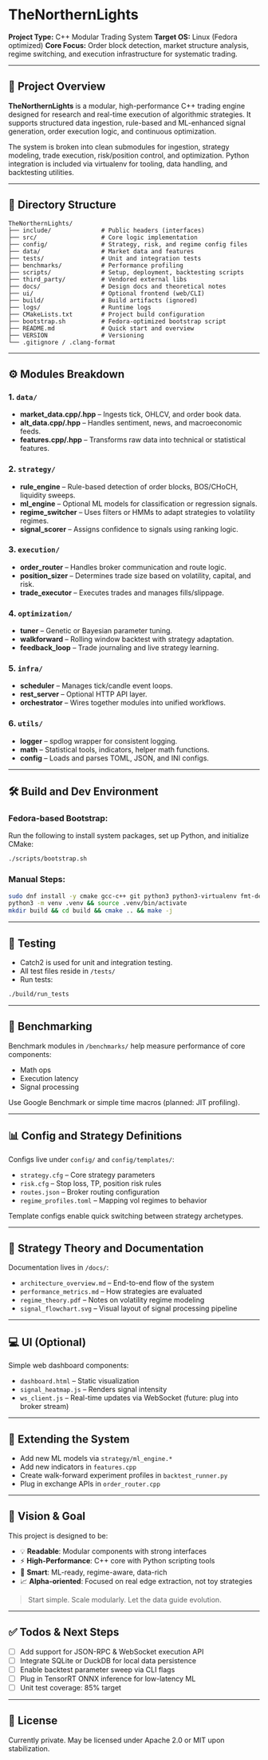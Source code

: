 # TheNorthernLights

**Project Type:** C++ Modular Trading System
**Target OS:** Linux (Fedora optimized)
**Core Focus:** Order block detection, market structure analysis, regime switching, and execution infrastructure for systematic trading.

---

## 🚀 Project Overview

**TheNorthernLights** is a modular, high-performance C++ trading engine designed for research and real-time execution of algorithmic strategies. It supports structured data ingestion, rule-based and ML-enhanced signal generation, order execution logic, and continuous optimization.

The system is broken into clean submodules for ingestion, strategy modeling, trade execution, risk/position control, and optimization. Python integration is included via virtualenv for tooling, data handling, and backtesting utilities.

---

## 🧱 Directory Structure

```
TheNorthernLights/
├── include/              # Public headers (interfaces)
├── src/                  # Core logic implementation
├── config/               # Strategy, risk, and regime config files
├── data/                 # Market data and features
├── tests/                # Unit and integration tests
├── benchmarks/           # Performance profiling
├── scripts/              # Setup, deployment, backtesting scripts
├── third_party/          # Vendored external libs
├── docs/                 # Design docs and theoretical notes
├── ui/                   # Optional frontend (web/CLI)
├── build/                # Build artifacts (ignored)
├── logs/                 # Runtime logs
├── CMakeLists.txt        # Project build configuration
├── bootstrap.sh          # Fedora-optimized bootstrap script
├── README.md             # Quick start and overview
├── VERSION               # Versioning
└── .gitignore / .clang-format
```

---

## ⚙️ Modules Breakdown

### 1. `data/`

* **market\_data.cpp/.hpp** – Ingests tick, OHLCV, and order book data.
* **alt\_data.cpp/.hpp** – Handles sentiment, news, and macroeconomic feeds.
* **features.cpp/.hpp** – Transforms raw data into technical or statistical features.

### 2. `strategy/`

* **rule\_engine** – Rule-based detection of order blocks, BOS/CHoCH, liquidity sweeps.
* **ml\_engine** – Optional ML models for classification or regression signals.
* **regime\_switcher** – Uses filters or HMMs to adapt strategies to volatility regimes.
* **signal\_scorer** – Assigns confidence to signals using ranking logic.

### 3. `execution/`

* **order\_router** – Handles broker communication and route logic.
* **position\_sizer** – Determines trade size based on volatility, capital, and risk.
* **trade\_executor** – Executes trades and manages fills/slippage.

### 4. `optimization/`

* **tuner** – Genetic or Bayesian parameter tuning.
* **walkforward** – Rolling window backtest with strategy adaptation.
* **feedback\_loop** – Trade journaling and live strategy learning.

### 5. `infra/`

* **scheduler** – Manages tick/candle event loops.
* **rest\_server** – Optional HTTP API layer.
* **orchestrator** – Wires together modules into unified workflows.

### 6. `utils/`

* **logger** – spdlog wrapper for consistent logging.
* **math** – Statistical tools, indicators, helper math functions.
* **config** – Loads and parses TOML, JSON, and INI configs.

---

## 🛠️ Build and Dev Environment

### Fedora-based Bootstrap:

Run the following to install system packages, set up Python, and initialize CMake:

```bash
./scripts/bootstrap.sh
```

### Manual Steps:

```bash
sudo dnf install -y cmake gcc-c++ git python3 python3-virtualenv fmt-devel spdlog-devel catch2-devel
python3 -m venv .venv && source .venv/bin/activate
mkdir build && cd build && cmake .. && make -j
```

---

## 🧪 Testing

* Catch2 is used for unit and integration testing.
* All test files reside in `/tests/`
* Run tests:

```bash
./build/run_tests
```

---

## 🔬 Benchmarking

Benchmark modules in `/benchmarks/` help measure performance of core components:

* Math ops
* Execution latency
* Signal processing

Use Google Benchmark or simple time macros (planned: JIT profiling).

---

## 📊 Config and Strategy Definitions

Configs live under `config/` and `config/templates/`:

* `strategy.cfg` – Core strategy parameters
* `risk.cfg` – Stop loss, TP, position risk rules
* `routes.json` – Broker routing configuration
* `regime_profiles.toml` – Mapping vol regimes to behavior

Template configs enable quick switching between strategy archetypes.

---

## 🧠 Strategy Theory and Documentation

Documentation lives in `/docs/`:

* `architecture_overview.md` – End-to-end flow of the system
* `performance_metrics.md` – How strategies are evaluated
* `regime_theory.pdf` – Notes on volatility regime modeling
* `signal_flowchart.svg` – Visual layout of signal processing pipeline

---

## 💻 UI (Optional)

Simple web dashboard components:

* `dashboard.html` – Static visualization
* `signal_heatmap.js` – Renders signal intensity
* `ws_client.js` – Real-time updates via WebSocket (future: plug into broker stream)

---

## 🧩 Extending the System

* Add new ML models via `strategy/ml_engine.*`
* Add new indicators in `features.cpp`
* Create walk-forward experiment profiles in `backtest_runner.py`
* Plug in exchange APIs in `order_router.cpp`

---

## 🧭 Vision & Goal

This project is designed to be:

* 💡 **Readable**: Modular components with strong interfaces
* ⚡ **High-Performance**: C++ core with Python scripting tools
* 🤖 **Smart**: ML-ready, regime-aware, data-rich
* 📈 **Alpha-oriented**: Focused on real edge extraction, not toy strategies

> Start simple. Scale modularly. Let the data guide evolution.

---

## ✅ Todos & Next Steps

* [ ] Add support for JSON-RPC & WebSocket execution API
* [ ] Integrate SQLite or DuckDB for local data persistence
* [ ] Enable backtest parameter sweep via CLI flags
* [ ] Plug in TensorRT ONNX inference for low-latency ML
* [ ] Unit test coverage: 85% target

---

## 📜 License

Currently private. May be licensed under Apache 2.0 or MIT upon stabilization.
